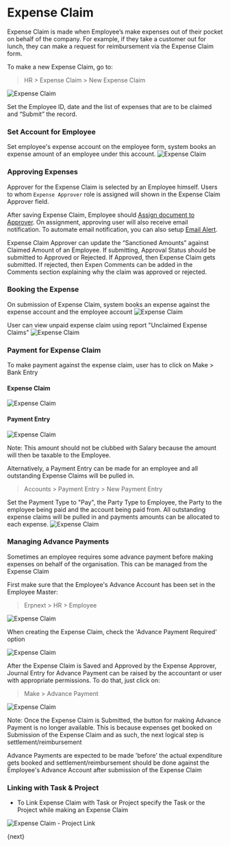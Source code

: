 # Expense Claim

Expense Claim is made when Employee’s make expenses out of their pocket on behalf of the company. For example, if they take a customer out for lunch, they can make a request for reimbursement via the Expense Claim form.

To make a new Expense Claim, go to:

> HR > Expense Claim > New Expense Claim

<img class="screenshot" alt="Expense Claim" src="/docs/assets/img/human-resources/expense_claim.png">

Set the Employee ID, date and the list of expenses that are to be claimed and
“Submit” the record.

### Set Account for Employee
Set employee's expense account on the employee form, system books an expense amount of an employee under this account.
<img class="screenshot" alt="Expense Claim" src="/docs/assets/img/human-resources/employee_account.png">

### Approving Expenses

Approver for the Expense Claim is selected by an Employee himself. Users to whom `Expense Approver` role is assigned will shown in the Expense Claim Approver field.

After saving Expense Claim, Employee should [Assign document to Approver](/docs/user/manual/en/using-eprnext/assignment.html). On assignment, approving user will also receive email notification. To automate email notification, you can also setup [Email Alert](/docs/user/manual/en/setting-up/email/email-alerts.html).

Expense Claim Approver can update the “Sanctioned Amounts” against Claimed Amount of an Employee. If submitting, Approval Status should be submitted to Approved or Rejected. If Approved, then Expense Claim gets submitted. If rejected, then Expen
Comments can be added in the Comments section explaining why the claim was approved or rejected.

### Booking the Expense

On submission of Expense Claim, system books an expense against the expense account and the employee account
<img class="screenshot" alt="Expense Claim" src="/docs/assets/img/human-resources/expense_claim_book.png">

User can view unpaid expense claim using report "Unclaimed Expense Claims"
<img class="screenshot" alt="Expense Claim" src="/docs/assets/img/human-resources/unclaimed_expense_claims.png">

### Payment for Expense Claim

To make payment against the expense claim, user has to click on Make > Bank Entry
#### Expense Claim
<img class="screenshot" alt="Expense Claim" src="/docs/assets/img/human-resources/payment.png">

#### Payment Entry
<img class="screenshot" alt="Expense Claim" src="{{docs_base_url}}/assets/img/human-resources/payment_entry.png">

Note: This amount should not be clubbed with Salary because the amount will then be taxable to the Employee.

Alternatively, a Payment Entry can be made for an employee and all outstanding Expense Claims will be pulled in.

> Accounts > Payment Entry > New Payment Entry

Set the Payment Type to "Pay", the Party Type to Employee, the Party to the employee being paid and the account being paid 
from. All outstanding expense claims will be pulled in and payments amounts can be allocated to each expense.
<img class="screenshot" alt="Expense Claim" src="{{docs_base_url}}/assets/img/human-resources/expense_claim_payment_entry.png">

### Managing Advance Payments

Sometimes an employee requires some advance payment before making expenses on behalf of the organisation. This can be managed from the Expense Claim

First make sure that the Employee's Advance Account has been set in the Employee Master:

> Erpnext > HR > Employee

<img class="screenshot" alt="Expense Claim" src="{{docs_base_url}}/assets/img/human-resources/employee_advance_account.png">

When creating the Expense Claim, check the 'Advance Payment Required' option

<img class="screenshot" alt="Expense Claim" src="{{docs_base_url}}/assets/img/human-resources/advance_payment_required.png">

After the Expense Claim is Saved and Approved by the Expense Approver, Journal Entry for Advance Payment can be raised by the accountant or user with appropriate permissions. To do that, just click on:

> Make > Advance Payment

<img class="screenshot" alt="Expense Claim" src="{{docs_base_url}}/assets/img/human-resources/make_advance_payment.png">

Note: Once the Expense Claim is Submitted, the button for making Advance Payment is no longer available. This is because expenses get booked on Submission of the Expense Claim and as such, the next logical step is settlement/reimbursement

Advance Payments are expected to be made 'before' the actual expenditure gets booked and settlement/reimbursement should be done against the Employee's Advance Account after submission of the Expense Claim

### Linking with Task & Project

* To Link Expense Claim with Task or Project specify the Task or the Project while making an Expense Claim

<img class="screenshot" alt="Expense Claim - Project Link" src="/docs/assets/img/project/project_expense_claim_link.png">

{next}
